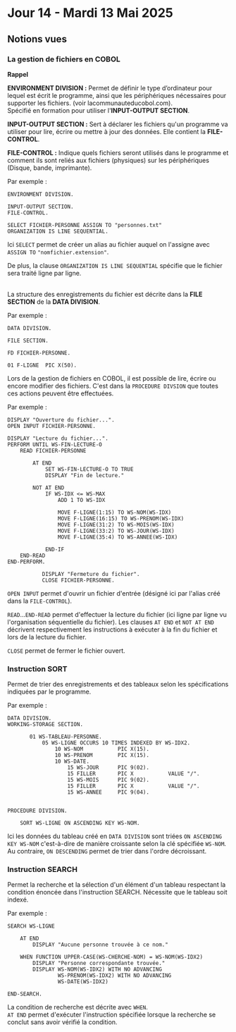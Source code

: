 # Jour 14 - Mardi 13 Mai 2025

## Notions vues

### La gestion de fichiers en COBOL

**Rappel**

**ENVIRONMENT DIVISION :**
Permet de définir le type d’ordinateur pour lequel est écrit le programme, ainsi que les périphériques nécessaires pour supporter les fichiers. (voir lacommunauteducobol.com).     
Spécifié en formation pour utiliser l'**INPUT-OUTPUT SECTION**.     

**INPUT-OUTPUT SECTION :** Sert à déclarer les fichiers qu'un programme va utiliser pour lire, écrire ou mettre à jour des données. Elle contient la **FILE-CONTROL**.


**FILE-CONTROL :** Indique quels fichiers seront utilisés dans le programme et comment ils sont reliés aux fichiers (physiques) sur les périphériques (Disque, bande, imprimante).  

Par exemple : 

```cobol
ENVIRONMENT DIVISION.

INPUT-OUTPUT SECTION.
FILE-CONTROL.

SELECT FICHIER-PERSONNE ASSIGN TO "personnes.txt"
ORGANIZATION IS LINE SEQUENTIAL.
```
Ici `SELECT` permet de créer un alias au fichier auquel on l'assigne avec `ASSIGN TO` `"nomfichier.extension"`.     

De plus, la clause `ORGANIZATION IS LINE SEQUENTIAL` spécifie que le fichier sera traité ligne par ligne.
<br><br/>

La structure des enregistrements du fichier est décrite dans la **FILE SECTION** de la **DATA DIVISION**.

Par exemple : 

```cobol
DATA DIVISION.

FILE SECTION.

FD FICHIER-PERSONNE.

01 F-LIGNE  PIC X(50).

```

Lors de la gestion de fichiers en COBOL, il est possible de lire, écrire ou encore modifier des fichiers. C'est dans la `PROCEDURE DIVSION` que toutes ces actions peuvent être effectuées.

Par exemple : 

```cobol
DISPLAY "Ouverture du fichier...".
OPEN INPUT FICHIER-PERSONNE.
           
DISPLAY "Lecture du fichier...".
PERFORM UNTIL WS-FIN-LECTURE-O
    READ FICHIER-PERSONNE

        AT END 
            SET WS-FIN-LECTURE-O TO TRUE 
            DISPLAY "Fin de lecture."

        NOT AT END 
            IF WS-IDX <= WS-MAX 
                ADD 1 TO WS-IDX

                MOVE F-LIGNE(1:15) TO WS-NOM(WS-IDX)
                MOVE F-LIGNE(16:15) TO WS-PRENOM(WS-IDX)
                MOVE F-LIGNE(31:2) TO WS-MOIS(WS-IDX)
                MOVE F-LIGNE(33:2) TO WS-JOUR(WS-IDX)
                MOVE F-LIGNE(35:4) TO WS-ANNEE(WS-IDX)

            END-IF 
    END-READ 
END-PERFORM.

           DISPLAY "Fermeture du fichier".
           CLOSE FICHIER-PERSONNE.
```

`OPEN INPUT` permet d'ouvrir un fichier d'entrée (désigné ici par l'alias créé dans la `FILE-CONTROL`). 

`READ`...`END-READ` permet d'effectuer la lecture du fichier (ici ligne par ligne vu l'organisation séquentielle du fichier). Les clauses `AT END` et `NOT AT END` décrivent respectivement les instructions à exécuter à la fin du fichier et lors de la lecture du fichier.   

`CLOSE` permet de fermer le fichier ouvert.


### Instruction SORT    

Permet de trier des enregistrements et des tableaux selon les spécifications indiquées par le programme.

Par exemple :   

```cobol
DATA DIVISION.
WORKING-STORAGE SECTION.

       01 WS-TABLEAU-PERSONNE.
           05 WS-LIGNE OCCURS 10 TIMES INDEXED BY WS-IDX2.
               10 WS-NOM           PIC X(15).
               10 WS-PRENOM        PIC X(15).
               10 WS-DATE. 
                   15 WS-JOUR      PIC 9(02).
                   15 FILLER       PIC X           VALUE "/".
                   15 WS-MOIS      PIC 9(02).
                   15 FILLER       PIC X           VALUE "/".
                   15 WS-ANNEE     PIC 9(04).


PROCEDURE DIVISION.

    SORT WS-LIGNE ON ASCENDING KEY WS-NOM.
```
Ici les données du tableau créé en `DATA DIVISION` sont triées `ON ASCENDING KEY WS-NOM` c'est-à-dire de manière croissante selon la clé spécifiée `WS-NOM`.
Au contraire, `ON DESCENDING` permet de trier dans l'ordre décroissant. 



### Instruction SEARCH 

Permet la recherche et la sélection d'un élément d'un tableau respectant la condition énoncée dans l'instruction SEARCH. Nécessite que le tableau soit indexé.  

Par exemple :

```cobol
SEARCH WS-LIGNE 
               
    AT END 
        DISPLAY "Aucune personne trouvée à ce nom."

    WHEN FUNCTION UPPER-CASE(WS-CHERCHE-NOM) = WS-NOM(WS-IDX2)
        DISPLAY "Personne correspondante trouvée."
        DISPLAY WS-NOM(WS-IDX2) WITH NO ADVANCING
                WS-PRENOM(WS-IDX2) WITH NO ADVANCING
                WS-DATE(WS-IDX2)
                   
END-SEARCH.
```
La condition de recherche est décrite avec `WHEN`.  
`AT END` permet d'exécuter l'instruction spécifiée lorsque la recherche se conclut sans avoir vérifié la condition.

